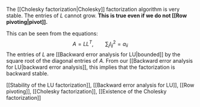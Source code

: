 The [[Cholesky factorization|Cholesky]] factorization algorithm is very stable. The entries of $L$ cannot grow. **This is true even if we do not [[Row pivoting|pivot]].**

This can be seen from the equations:
$$
A = L L^T, \qquad \sum_j l_{ij}^2 = a_{ii}
$$
The entries of $L$ are [[Backward error analysis for LU|bounded]] by the square root of the diagonal entries of $A.$ From our [[Backward error analysis for LU|backward error analysis]], this implies that the factorization is backward stable.

[[Stability of the LU factorization]], [[Backward error analysis for LU]], [[Row pivoting]], [[Cholesky factorization]], [[Existence of the Cholesky factorization]]

